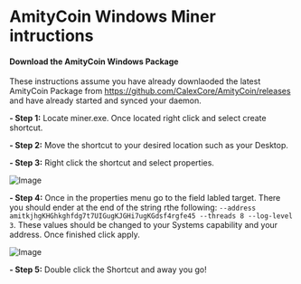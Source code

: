 # AmityCoin Windows Miner intructions

#### Download the AmityCoin Windows Package

These instructions assume you have already downlaoded the latest AmityCoin Package from https://github.com/CalexCore/AmityCoin/releases and have already started and synced your daemon.

**- Step 1:** Locate miner.exe.  Once located right click and select create shortcut.

**- Step 2:** Move the shortcut to your desired location such as your Desktop.

**- Step 3:** Right click the shortcut and select properties.

![Image](https://www.pubnodes.com/assets/img/menuex.png "menuex")

**- Step 4:** Once in the properties menu go to the field labled target.  There you should ender at the end of the string rthe following: `--address amitkjhgKHGhkghfdg7t7UIGugKJGHi7ugKGdsf4rgfe45 --threads 8 --log-level 3`.  These values should be changed to your Systems capability and your address.  Once finished click apply.

![Image](https://www.pubnodes.com/assets/img/target.png "target")

**- Step 5:**  Double click the Shortcut and away you go!
